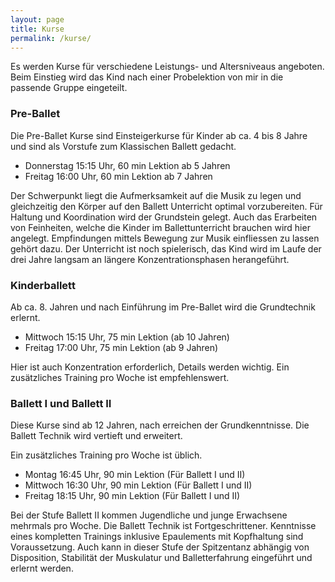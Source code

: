 ```yaml
---
layout: page
title: Kurse
permalink: /kurse/
---
```


Es werden Kurse für verschiedene Leistungs- und Altersniveaus angeboten. Beim Einstieg wird das Kind nach einer Probelektion von mir in die passende Gruppe eingeteilt.

### Pre-Ballet

Die Pre-Ballet Kurse sind Einsteigerkurse für Kinder ab ca. 4 bis 8 Jahre und sind als Vorstufe zum Klassischen Ballett gedacht.

* Donnerstag 15:15 Uhr, 60 min Lektion ab 5 Jahren
* Freitag 16:00 Uhr, 60 min Lektion ab 7 Jahren

Der Schwerpunkt liegt die Aufmerksamkeit auf die Musik zu legen und gleichzeitig den Körper auf den Ballett Unterricht optimal vorzubereiten. Für Haltung und Koordination wird der Grundstein gelegt. Auch das Erarbeiten von Feinheiten, welche die Kinder im Ballettunterricht brauchen wird hier angelegt. Empfindungen mittels Bewegung zur Musik einfliessen zu lassen gehört dazu.
Der Unterricht ist noch spielerisch, das Kind wird im Laufe der drei Jahre langsam an längere Konzentrationsphasen herangeführt.

### Kinderballett

Ab ca. 8. Jahren und nach Einführung im Pre-Ballet wird die Grundtechnik erlernt.

* Mittwoch 15:15 Uhr, 75 min Lektion (ab 10 Jahren)
* Freitag 17:00 Uhr, 75 min Lektion (ab 9 Jahren)

Hier ist auch Konzentration erforderlich, Details werden wichtig. Ein zusätzliches Training pro Woche ist empfehlenswert.

### Ballett I und Ballett II

Diese Kurse sind ab 12 Jahren, nach erreichen der Grundkenntnisse. Die Ballett Technik wird vertieft und erweitert.

Ein zusätzliches Training pro Woche ist üblich.

* Montag 16:45 Uhr, 90 min Lektion (Für Ballett I und II)
* Mittwoch 16:30 Uhr, 90 min Lektion (Für Ballett I und II)
* Freitag 18:15 Uhr, 90 min Lektion (Für Ballett I und II)

Bei der Stufe Ballett II kommen Jugendliche und junge Erwachsene mehrmals pro Woche.
Die Ballett Technik ist Fortgeschrittener. Kenntnisse eines kompletten Trainings inklusive Epaulements mit Kopfhaltung sind Voraussetzung.
Auch kann in dieser Stufe der Spitzentanz abhängig von Disposition, Stabilität der Muskulatur und Balletterfahrung eingeführt und erlernt werden.
